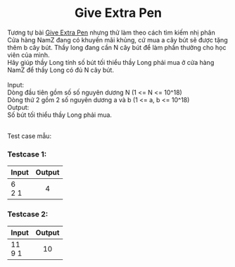 <div align="center">

# Give Extra Pen 

</div>

Tương tự bài [Give Extra Pen](../) nhưng thử làm theo cách tìm kiếm nhị phân <br>
Cửa hàng NamZ đang có khuyến mãi khủng, cứ mua a cây bút sẽ được tặng thêm b cây bút. Thầy long đang cần N cây bút để làm phần thưởng cho học viên của mình.<br>
Hãy giúp thầy Long tính số bút tối thiểu thầy Long phải mua ở cửa hàng NamZ để thầy Long có đủ N cây bút.<br>
<br>
Input:<br>
    Dòng đầu tiên gồm số số nguyên dương N (1 <= N <= 10^18)<br>
    Dòng thứ 2 gồm 2 số nguyên dương a và b (1 <= a, b <= 10^18)<br>
Output:<br>
    Số bút tối thiểu thầy Long phải mua.<br>
<br>

Test case mẫu:<br>

### Testcase 1:
|Input| Output|
|-----|:-----:|
|6<br>2 1| 4|

### Testcase 2:
|Input| Output|
|-----|:-----:|
|11<br>9 1| 10|
